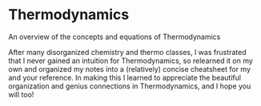 # Thermodynamics
An overview of the concepts and equations of Thermodynamics

After many disorganized chemistry and thermo classes, I was frustrated that I never gained an intuition for Thermodynamics, so relearned it on my own and organized my notes into a (relatively) concise cheatsheet for my and your reference. In making this I learned to appreciate the beautiful organization and genius connections in Thermodynamics, and I hope you will too!
